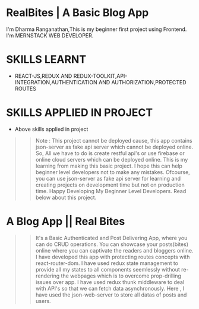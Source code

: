 # RealBites | A Basic Blog App 
I'm Dharma Ranganathan,This is my beginner first project using Frontend.
I'm MERNSTACK WEB DEVELOPER.


# SKILLS LEARNT 
- REACT-JS,REDUX AND REDUX-TOOLKIT,API-INTEGRATION,AUTHENTICATION AND AUTHORIZATION,PROTECTED ROUTES
# SKILLS APPLIED IN PROJECT
- Above skills applied in project

>> Note : This project cannot be deployed cause, this app contains json-server as fake api server which cannot be deployed online.
>> So, All we have to do is create restful api's or use firebase or online cloud servers which can be deployed online.
>> This is my learning from making this basic project. I hope this can help beginner level developers not to make any mistakes.
>> Ofcourse, you can use json-server as fake api server for learning and creating projects on development time but not on production time.
>> Happy Developing My Beginner Level Developers. Read below about this project.


# A Blog App || Real Bites 
>> It's a Basic Authenticated and Post Delivering App, where you can do CRUD operations.
>> You can showcase your posts(bites) online where you can captivate the readers and bloggers online.
>> I have developed this app with protecting routes concepts with react-router-dom.
>> I have used redux state management to provide all my states to all components seemlessly without re-rendering the webpages which is to overcome prop-drilling issues over app.
>> I have used redux thunk middleware to deal with API's so that we can fetch data asynchronously.
>> Here , I have used the json-web-server to store all datas of posts and users.

